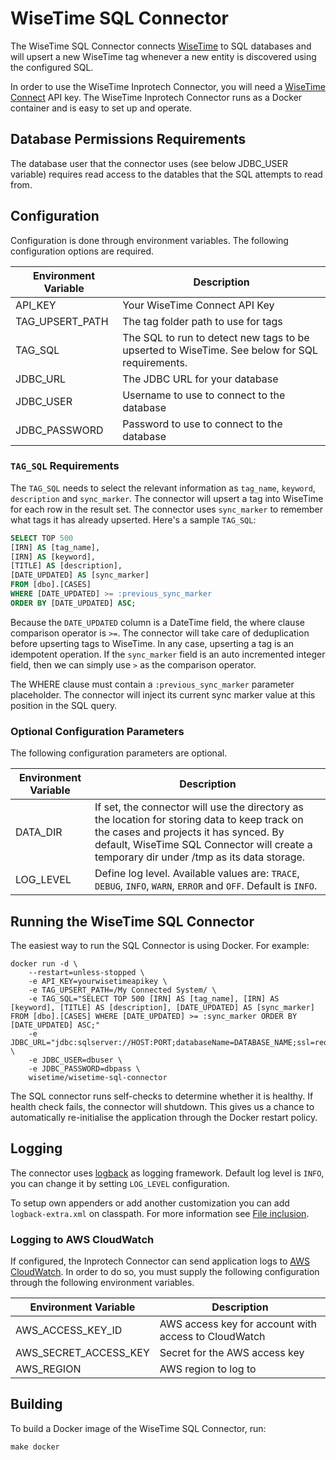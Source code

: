 # WiseTime SQL Connector

The WiseTime SQL Connector connects [WiseTime](https://wisetime.io) to SQL databases and will upsert a new WiseTime tag whenever a new entity is discovered using the configured SQL.

In order to use the WiseTime Inprotech Connector, you will need a [WiseTime Connect](https://wisetime.io/docs/connect/) API key. The WiseTime Inprotech Connector runs as a Docker container and is easy to set up and operate.

## Database Permissions Requirements

The database user that the connector uses (see below JDBC_USER variable) requires read access to the datables that the SQL attempts to read from.

## Configuration

Configuration is done through environment variables. The following configuration options are required.

| Environment Variable | Description |
| --- | --- |
| API_KEY | Your WiseTime Connect API Key |
| TAG_UPSERT_PATH | The tag folder path to use for tags |
| TAG_SQL | The SQL to run to detect new tags to be upserted to WiseTime. See below for SQL requirements. |
| JDBC_URL | The JDBC URL for your database |
| JDBC_USER | Username to use to connect to the database |
| JDBC_PASSWORD | Password to use to connect to the database |

### `TAG_SQL` Requirements

The `TAG_SQL` needs to select the relevant information as `tag_name`, `keyword`, `description` and `sync_marker`. The connector will upsert a tag into WiseTime for each row in the result set. The connector uses `sync_marker` to remember what tags it has already upserted. Here's a sample `TAG_SQL`:

```sql
SELECT TOP 500
[IRN] AS [tag_name],
[IRN] AS [keyword],
[TITLE] AS [description],
[DATE_UPDATED] AS [sync_marker]
FROM [dbo].[CASES]
WHERE [DATE_UPDATED] >= :previous_sync_marker
ORDER BY [DATE_UPDATED] ASC;
```

Because the `DATE_UPDATED` column is a DateTime field, the where clause comparison operator is `>=`. The connector will take care of deduplication before upserting tags to WiseTime. In any case, upserting a tag is an idempotent operation. If the `sync_marker` field is an auto incremented integer field, then we can simply use `>` as the comparison operator.

The WHERE clause must contain a `:previous_sync_marker` parameter placeholder. The connector will inject its current sync marker value at this position in the SQL query.

### Optional Configuration Parameters

The following configuration parameters are optional.

| Environment Variable | Description |
| ---  | --- |
| DATA_DIR | If set, the connector will use the directory as the location for storing data to keep track on the cases and projects it has synced. By default, WiseTime SQL Connector will create a temporary dir under /tmp as its data storage. |
| LOG_LEVEL | Define log level. Available values are: `TRACE`, `DEBUG`, `INFO`, `WARN`, `ERROR` and `OFF`. Default is `INFO`. |

## Running the WiseTime SQL Connector

The easiest way to run the SQL Connector is using Docker. For example:

```text
docker run -d \
    --restart=unless-stopped \
    -e API_KEY=yourwisetimeapikey \
    -e TAG_UPSERT_PATH=/My Connected System/ \
    -e TAG_SQL="SELECT TOP 500 [IRN] AS [tag_name], [IRN] AS [keyword], [TITLE] AS [description], [DATE_UPDATED] AS [sync_marker] FROM [dbo].[CASES] WHERE [DATE_UPDATED] >= :sync_marker ORDER BY [DATE_UPDATED] ASC;"
    -e JDBC_URL="jdbc:sqlserver://HOST:PORT;databaseName=DATABASE_NAME;ssl=request;useCursors=true" \
    -e JDBC_USER=dbuser \
    -e JDBC_PASSWORD=dbpass \
    wisetime/wisetime-sql-connector
```

The SQL connector runs self-checks to determine whether it is healthy. If health check fails, the connector will shutdown. This gives us a chance to automatically re-initialise the application through the Docker restart policy.

## Logging

The connector uses [logback](https://logback.qos.ch) as logging framework. Default log level is `INFO`, you can change it by setting `LOG_LEVEL` configuration.

To setup own appenders or add another customization you can add `logback-extra.xml` on classpath. For more information see [File inclusion](https://logback.qos.ch/manual/configuration.html#fileInclusion).

### Logging to AWS CloudWatch

If configured, the Inprotech Connector can send application logs to [AWS CloudWatch](https://aws.amazon.com/cloudwatch/). In order to do so, you must supply the following configuration through the following environment variables.

| Environment Variable  | Description                                          |
| --------------------- | ---------------------------------------------------- |
| AWS_ACCESS_KEY_ID     | AWS access key for account with access to CloudWatch |
| AWS_SECRET_ACCESS_KEY | Secret for the AWS access key                        |
| AWS_REGION            | AWS region to log to                                 |

## Building

To build a Docker image of the WiseTime SQL Connector, run:

```text
make docker
```
